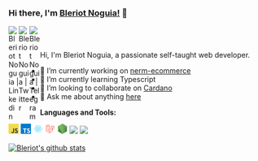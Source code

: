 ### Hi there, I'm [Bleriot Noguia!](https://bleriotnoguia.com) 👋

<a href="https://www.linkedin.com/in/bleriotnoguia/">
  <img align="left" alt="Bleriot Noguia | Linkedin" width="20px" src="https://raw.githubusercontent.com/bleriotnoguia/bleriotnoguia/main/assets/img/linkedIn.png" />
</a>
<a href="https://twitter.com/bleriotnoguia">
  <img align="left" alt="Bleriot Noguia | Twitter" width="21px" src="https://raw.githubusercontent.com/bleriotnoguia/bleriotnoguia/master/assets/img/twitter.svg" />
</a>
<a href="https://t.me/bleriotnoguia">
  <img align="left" alt="Bleriot Noguia | Telegram" width="21px" src="https://raw.githubusercontent.com/bleriotnoguia/bleriotnoguia/master/assets/img/telegram.png" />
</a>

<br />
<br />

Hi, I'm Bleriot Noguia, a passionate self-taught web developer.

- 🔭 I’m currently working on [nerm-ecommerce](https://github.com/bleriotnoguia/nerm-ecommerce)
- 🌱 I’m currently learning Typescript
- 👯 I’m looking to collaborate on [Cardano](https://github.com/input-output-hk/cardano-node)
- 💬 Ask me about anything [here](https://github.com/bleriotnoguia/bleriotnoguia/issues)

**Languages and Tools:**  

<code><img height="20" src="https://raw.githubusercontent.com/github/explore/80688e429a7d4ef2fca1e82350fe8e3517d3494d/topics/javascript/javascript.png"></code>
<code><img height="20" src="https://raw.githubusercontent.com/github/explore/80688e429a7d4ef2fca1e82350fe8e3517d3494d/topics/typescript/typescript.png"></code>
<code><img height="20" src="https://raw.githubusercontent.com/github/explore/80688e429a7d4ef2fca1e82350fe8e3517d3494d/topics/react/react.png"></code>
<code><img height="20" src="https://raw.githubusercontent.com/github/explore/56a826d05cf762b2b50ecbe7d492a839b04f3fbf/topics/laravel/laravel.png"></code>
<code><img height="20" src="https://raw.githubusercontent.com/github/explore/80688e429a7d4ef2fca1e82350fe8e3517d3494d/topics/nodejs/nodejs.png"></code>
<code><img height="20" src="https://upload.wikimedia.org/wikipedia/commons/thumb/3/33/Figma-logo.svg/1200px-Figma-logo.svg.png"></code>
<code><img height="20" src="https://raw.githubusercontent.com/bleriotnoguia/bleriotnoguia/master/assets/img/tools/redux.png"></code>    


<a href="https://github.com/bleriotnoguia/github-readme-stats">
  <img align="center" src="https://github-readme-stats.vercel.app/api?username=bleriotnoguia&show_icons=true&include_all_commits=true&theme=material-palenight" alt="Bleriot's github stats" />
</a>
